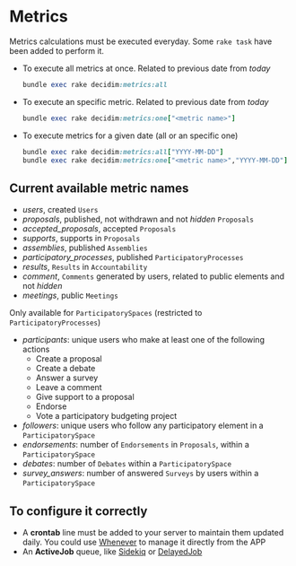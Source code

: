 # Metrics

Metrics calculations must be executed everyday. Some `rake task` have been added to perform it.

- To execute all metrics at once. Related to previous date from *today*

  ```ruby
  bundle exec rake decidim:metrics:all
  ```

- To execute an specific metric. Related to previous date from *today*

  ```ruby
  bundle exec rake decidim:metrics:one["<metric name>"]
  ```

- To execute metrics for a given date (all or an specific one)

  ```ruby
  bundle exec rake decidim:metrics:all["YYYY-MM-DD"]
  bundle exec rake decidim:metrics:one["<metric name>","YYYY-MM-DD"]
  ```

## Current available metric names

- *users*, created `Users`
- *proposals*, published, not withdrawn and not *hidden* `Proposals`
- *accepted_proposals*, accepted `Proposals`
- *supports*, supports in `Proposals`
- *assemblies*, published `Assemblies`
- *participatory_processes*, published `ParticipatoryProcesses`
- *results*, `Results` in `Accountability`
- *comment*, `Comments` generated by users, related to public elements and not *hidden*
- *meetings*, public `Meetings`

Only available for `ParticipatorySpaces` (restricted to `ParticipatoryProcesses`)

- *participants*: unique users who make at least one of the following actions
  - Create a proposal
  - Create a debate
  - Answer a survey
  - Leave a comment
  - Give support to a proposal
  - Endorse
  - Vote a participatory budgeting project
- *followers*: unique users who follow any participatory element in a `ParticipatorySpace`
- *endorsements*: number of `Endorsements` in `Proposals`, within a `ParticipatorySpace`
- *debates*: number of `Debates` within a `ParticipatorySpace`
- *survey_answers*: number of answered `Surveys` by users within a `ParticipatorySpace`

## To configure it correctly

- A **crontab** line must be added to your server to maintain them updated daily. You could use [Whenever](https://github.com/javan/whenever) to manage it directly from the APP
- An **ActiveJob** queue, like [Sidekiq](https://github.com/mperham/sidekiq) or [DelayedJob](https://github.com/collectiveidea/delayed_job/)
